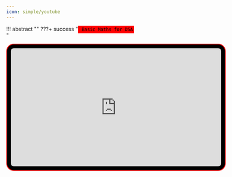 ```yaml
---
icon: simple/youtube
---
```


<style>
    table {
        display: inline-block;
    }

    table {
        /* display: table; */
        border-collapse: separate;
        box-sizing: border-box;
        text-indent: initial;
        border-spacing: 2px;
        border-color: grey;
    }

    code {
        font-family: monospace;
    }

    table code {
        font-size: 12px;
        padding: 3px;
        font-family: Monaco, Menlo, Consolas, "Courier New", monospace;
        display: inline-block;
        border-radius: 2px;
    }

    table tr td {
        white-space: nowrap;
    }

    td {
        display: table-cell;
        vertical-align: inherit;
    }

    .md-typeset code {
        border-radius: 1rem;
        font-size: 1.2em;
    }

    .red {
        border: 1px solid red;
        color: black;
        background-color: red;
        border-width: medium;
    }

    .cyan {
        border: 1px solid cyan;
        color: black;
        background-color: cyan;
        border-width: medium;
    }

    .youtube-player{
        background:black;
        border:2px solid red;
        padding:10px;
        border-radius:20px;
    }

    .title{
        background:black;
        border:2px solid red;
        padding:5px;
        border-radius:25px;
    }
</style>
!!! abstract ""
    ???+ success "<code class="red"> Basic Maths for DSA </code>"
        <div align="center">
            <!-- <h2> <code class="red"> Basic Maths for DSA </code> </h2> -->
            <iframe title="YouTube video player" class="youtube-player" type="text/html" width="560" height="315" src="https://www.youtube.com/embed/1xNbjMdbjug?start=108"></iframe>
        </div>

